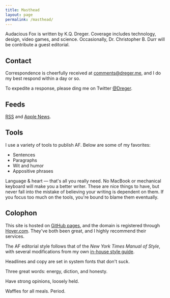```yaml
---
title: Masthead
layout: page
permalink: /masthead/
---
```


Audacious Fox is written by K.Q. Dreger. Coverage includes technology, design, video games, and science. Occasionally, Dr. Christopher B. Durr will be contribute a guest editorial.

## Contact

Correspondence is cheerfully received at <comments@dreger.me>, and I do my best respond within a day or so.

To expedite a response, please ding me on Twitter [@Dreger](https://twitter.com/dreger).

## Feeds

[RSS](/feeds/main.xml) and [Apple News](https://apple.news/T7mJio790S96lno9kfkfXPA).

## Tools

I use a variety of tools to publish AF. Below are some of my favorites:

- Sentences
- Paragraphs
- Wit and humor
- Appositive phrases

Language &amp; heart — that's all you really need. No MacBook or mechanical keyboard will make you a better writer. These are nice things to have, but never fall into the mistake of believing your writing is dependent on them. If you focus too much on the tools, you're bound to blame them eventually.

## Colophon  

This site is hosted on [GitHub pages](https://pages.github.com/), and the domain is registered through [Hover.com](http://hover.com). They've both been great, and I highly recommend their services.

The AF editorial style follows that of the _New York Times Manual of Style_, with several modifications from my own [in-house style guide](/projects/style-guide).

Headlines and copy are set in system fonts that don't suck.

Three great words: energy, diction, and honesty.

Have strong opinions, loosely held.

Waffles for all meals. Period.
